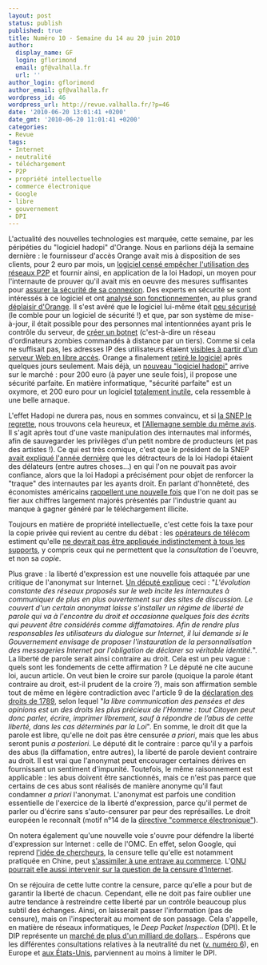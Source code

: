 ```yaml
---
layout: post
status: publish
published: true
title: Numéro 10 - Semaine du 14 au 20 juin 2010
author:
  display_name: GF
  login: gflorimond
  email: gf@valhalla.fr
  url: ''
author_login: gflorimond
author_email: gf@valhalla.fr
wordpress_id: 46
wordpress_url: http://revue.valhalla.fr/?p=46
date: '2010-06-20 13:01:41 +0200'
date_gmt: '2010-06-20 11:01:41 +0200'
categories:
- Revue
tags:
- Internet
- neutralité
- téléchargement
- P2P
- propriété intellectuelle
- commerce électronique
- Google
- libre
- gouvernement
- DPI
---
```

<p>L'actualité des nouvelles technologies est marquée, cette semaine, par les péripéties du "logiciel hadopi" d'Orange. Nous en parlions déjà la semaine dernière : le fournisseur d'accès Orange avait mis à disposition de ses clients, pour 2 euro par mois, un <a href="http://www.pcinpact.com/actu/news/57632-orange-hadopi-controle-telechargement-henrard.htm">logiciel censé empêcher l'utilisation des réseaux P2P</a> et fournir ainsi, en application de la loi Hadopi, un moyen pour l'internaute de prouver qu'il avait mis en oeuvre des mesures suffisantes pour <a href="http://www.cyberdroit.fr/2010/06/le-delit-de-negligence-caracterisee-de-securisation-de-lacces-internet/">assurer la sécurité de sa connexion</a>. Des experts en sécurité se sont intéressés à ce logiciel et ont <a href="http://seclists.org/fulldisclosure/2010/Jun/346">analysé son fonctionnement</a><span class="lang">en</span>, au plus grand <a href="http://pro.clubic.com/legislation-loi-internet/hadopi/actualite-346770-orange-estime-loggicel-anti-hadopi-pirate.html">déplaisir d'Orange</a>. Il s'est avéré que le logiciel lui-même était <a href="http://www.numerama.com/magazine/15977-nouvelle-faille-de-securite-sur-le-logiciel-hadopi-d-orange.html">peu sécurisé</a> (le comble pour un logiciel de sécurité !) et que, par son système de mise-à-jour, il était possible pour des personnes mal intentionnées ayant pris le contrôle du serveur, de <a href="http://sid.rstack.org/blog/index.php/415-un-hadopiciel-qui-aurait-pu-tourner-au-botnet">créer un botnet</a> (c'est-à-dire un réseau d'ordinateurs zombies commandés à distance par un tiers). Comme si cela ne suffisait pas, les adresses IP des utilisateurs étaient <a href="http://pro.clubic.com/legislation-loi-internet/hadopi/actualite-346308-solution-anti-p2p-orange-filtrer-ip-clients.html">visibles à partir d'un serveur Web en libre accès</a>. Orange a finalement <a href="http://www.numerama.com/magazine/15992-logiciel-hadopi-d-orange-suspendu-une-vingtaine-de-clients-seulement.html">retiré le logiciel</a> après quelques jours seulement. Mais déjà, un <a href="http://linuxfr.org/~bruno666/29858.html">nouveau "logiciel hadopi"</a> arrive sur le marché : pour 200 euro (à payer une seule fois), il propose une sécurité parfaite. En matière informatique, "sécurité parfaite" est un oxymore, et 200 euro pour un logiciel <u>totalement inutile</u>, cela ressemble à une belle arnaque.</p>
<p>L'effet Hadopi ne durera pas, nous en sommes convaincu, et si <a href="http://www.numerama.com/magazine/15997-le-snep-craint-que-l-effet-psychologique-de-la-hadopi-ne-dure-pas.html">la SNEP le regrette</a>, nous trouvons cela heureux, et <a href="http://pro.clubic.com/legislation-loi-internet/telechargement-illegal/actualite-347480-allemagne-renonce-riposte-graduee.html">l'Allemagne semble du même avis</a>. Il s'agit après tout d'une vaste manipulation des internautes mal informés, afin de sauvegarder les privilèges d'un petit nombre de producteurs (et pas des artistes !). Ce qui est très comique, c'est que le président de la SNEP <a href="http://www.pcinpact.com/actu/news/52974-pirates-planques-voleurs-totalitaires-denonciateurs.htm">avait expliqué l'année dernière</a> que les détracteurs de la loi Hadopi étaient des délateurs (entre autres choses...) en qui l'on ne pouvait pas avoir confiance, alors que la loi Hadopi a précisément pour objet de renforcer la "traque" des internautes par les ayants droit. En parlant d'honnêteté, des économistes américains <a href="http://www.pcinpact.com/actu/news/57722-chiffres-piratage-contrefacon-droits-dauteur-chine-usa.htm">rappellent une nouvelle fois</a> que l'on ne doit pas se fier aux chiffres largement majorés présentés par l'industrie quant au manque à gagner généré par le téléchargement illicite.</p>
<p>Toujours en matière de propriété intellectuelle, c'est cette fois la taxe pour la copie privée qui revient au centre du débat : les <a href="http://www.clubic.com/disque-dur-memoire/actualite-347624-afom-conteste-taxe-copie-privee.html">opérateurs de télécom</a> estiment qu'elle <a href="http://www.numerama.com/magazine/16012-la-taxe-copie-privee-contestee-par-les-operateurs-mobiles.html">ne devrait pas être appliquée indistinctement à tous les supports</a>, y compris ceux qui ne permettent que la <i>consultation</i> de l'oeuvre, et non sa <i>copie</i>.</p>
<p>Plus grave : la liberté d'expression est une nouvelle fois attaquée par une critique de l'anonymat sur Internet. <a href="http://www.pcinpact.com/actu/news/57719-anonymat-blogueur-internet-identite.htm">Un député explique</a> ceci : "<i>L'évolution constante des réseaux proposés sur le web incite les internautes à communiquer de plus en plus ouvertement sur des sites de discussion. Le couvert d'un certain anonymat laisse s'installer un régime de liberté de parole qui va à l'encontre du droit et occasionne quelques fois des écrits qui peuvent être considérés comme diffamatoires. Afin de rendre plus responsables les utilisateurs du dialogue sur Internet, il lui demande si le Gouvernement envisage de proposer l'instauration de la personnalisation des messageries Internet par l'obligation de déclarer sa véritable identité.</i>". La liberté de parole serait ainsi contraire au droit. Cela est un peu vague : quels sont les fondements de cette affirmation ? Le député ne cite aucune loi, aucun article. On veut bien le croire sur parole (quoique la parole étant contraire au droit, est-il prudent de la croire ?), mais son affirmation semble tout de même en légère contradiction avec l'article 9 de la <a href="http://www.assemblee-nationale.fr/histoire/dudh/1789.asp">déclaration des droits de 1789</a>, selon lequel "<i>la libre communication des pensées et des opinions est un des droits les plus précieux de l’Homme : tout Citoyen peut donc parler, écrire, imprimer librement, sauf à répondre de l’abus de cette liberté, dans les cas déterminés par la Loi</i>". En somme, le droit dit que la parole est libre, qu'elle ne doit pas être censurée <i>a priori</i>, mais que les abus seront punis <i>a posteriori</i>. Le député dit le contraire : parce qu'il y a parfois des abus (la diffamation, entre autres), la liberté de parole devient contraire au droit. Il est vrai que l'anonymat peut encourager certaines dérives en fournissant un sentiment d'impunité. Toutefois, le même raisonnement est applicable : les abus doivent être sanctionnés, mais ce n'est pas parce que certains de ces abus sont réalisés de manière anonyme qu'il faut condamner <i>a priori</i> l'anonymat. L'anonymat est parfois une condition essentielle de l'exercice de la liberté d'expression, parce qu'il permet de parler ou d'écrire sans s'auto-censurer par peur des représailles. Le droit européen le reconnaît (motif n°14 de la <a href="http://eur-lex.europa.eu/LexUriServ/LexUriServ.do?uri=CELEX:32000L0031:FR:HTML">directive "commerce électronique"</a>).</p>
<p>On notera également qu'une nouvelle voie s'ouvre pour défendre la liberté d'expression sur Internet : celle de l'OMC. En effet, selon Google, qui reprend <a href="http://www.numerama.com/magazine/14453-l-omc-pourrait-etre-utilisee-pour-abolir-la-censure-sur-internet-disent-des-chercheurs.html">l'idée de chercheurs</a>, la censure telle qu'elle est notamment pratiquée en Chine, peut <a href="http://www.numerama.com/magazine/15971-google-veut-que-la-censure-soit-reconnue-comme-entrave-au-commerce.html">s'assimiler à une entrave au commerce</a>. L'<a href="http://www.numerama.com/magazine/16001-l-onu-defend-l-idee-d-une-legislation-internationale-en-faveur-d-internet.html">ONU pourrait elle aussi intervenir sur la question de la censure d'Internet</a>.</p>
<p>On se réjouira de cette lutte contre la censure, parce qu'elle a pour but de garantir la liberté de chacun. Cependant, elle ne doit pas faire oublier une autre tendance à restreindre cette liberté par un contrôle beaucoup plus subtil des échanges. Ainsi, on laisserait passer l'information (pas de censure), mais on l'inspecterait au moment de son passage. Cela s'appelle, en matière de réseaux informatiques, le <i>Deep Packet Inspection</i> (DPI). Et le DIP représente un <a href="http://www.numerama.com/magazine/16009-le-dpi-un-business-de-15-milliard-de-dollars-en-2013.html">marché de plus d'un milliard de dollars</a>... Espérons que les différentes consultations relatives à la neutralité du net (<a href="http://revue.valhalla.fr/numeros/6/">v. numéro 6</a>), en Europe et <a href="http://www.pcinpact.com/actu/news/57738-fcc-neutralite-reseaux-consultation-publique.htm">aux États-Unis</a>, parviennent au moins à limiter le DPI.</p>
